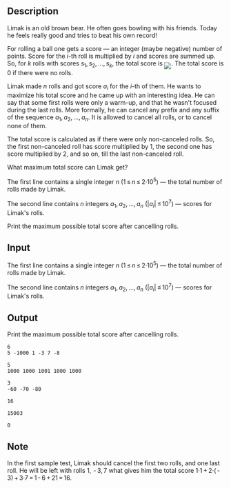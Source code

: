 ## Description

<div><p>Limak is an old brown bear. He often goes bowling with his friends. Today he feels really good and tries to beat his own record!</p><p>For rolling a ball one gets a score — an integer (maybe negative) number of points. Score for the <span class="tex-span"><i>i</i></span>-th roll is multiplied by <span class="tex-span"><i>i</i></span> and scores are summed up. So, for <span class="tex-span"><i>k</i></span> rolls with scores <span class="tex-span"><i>s</i><sub class="lower-index">1</sub>, <i>s</i><sub class="lower-index">2</sub>, ..., <i>s</i><sub class="lower-index"><i>k</i></sub></span>, the total score is <img align="middle" class="tex-formula" src="file://VwIQQ5fz.png" style="max-width: 100.0%;max-height: 100.0%;">. The total score is <span class="tex-span">0</span> if there were no rolls.</p><p>Limak made <span class="tex-span"><i>n</i></span> rolls and got score <span class="tex-span"><i>a</i><sub class="lower-index"><i>i</i></sub></span> for the <span class="tex-span"><i>i</i></span>-th of them. He wants to maximize his total score and he came up with an interesting idea. He can say that some first rolls were only a warm-up, and that he wasn't focused during the last rolls. More formally, he can cancel any prefix and any suffix of the sequence <span class="tex-span"><i>a</i><sub class="lower-index">1</sub>, <i>a</i><sub class="lower-index">2</sub>, ..., <i>a</i><sub class="lower-index"><i>n</i></sub></span>. It is allowed to cancel all rolls, or to cancel none of them.</p><p>The total score is calculated as if there were only non-canceled rolls. So, the first non-canceled roll has score multiplied by <span class="tex-span">1</span>, the second one has score multiplied by <span class="tex-span">2</span>, and so on, till the last non-canceled roll.</p><p>What maximum total score can Limak get?</p></div><div class="input-specification"><p>The first line contains a single integer <span class="tex-span"><i>n</i></span> (<span class="tex-span">1 ≤ <i>n</i> ≤ 2·10<sup class="upper-index">5</sup></span>) — the total number of rolls made by Limak.</p><p>The second line contains <span class="tex-span"><i>n</i></span> integers <span class="tex-span"><i>a</i><sub class="lower-index">1</sub>, <i>a</i><sub class="lower-index">2</sub>, ..., <i>a</i><sub class="lower-index"><i>n</i></sub></span> (<span class="tex-span">|<i>a</i><sub class="lower-index"><i>i</i></sub>| ≤ 10<sup class="upper-index">7</sup>)</span> — scores for Limak's rolls.</p></div><div class="output-specification"><p>Print the maximum possible total score after cancelling rolls.</p></div>

## Input

<p>The first line contains a single integer <span class="tex-span"><i>n</i></span> (<span class="tex-span">1 ≤ <i>n</i> ≤ 2·10<sup class="upper-index">5</sup></span>) — the total number of rolls made by Limak.</p><p>The second line contains <span class="tex-span"><i>n</i></span> integers <span class="tex-span"><i>a</i><sub class="lower-index">1</sub>, <i>a</i><sub class="lower-index">2</sub>, ..., <i>a</i><sub class="lower-index"><i>n</i></sub></span> (<span class="tex-span">|<i>a</i><sub class="lower-index"><i>i</i></sub>| ≤ 10<sup class="upper-index">7</sup>)</span> — scores for Limak's rolls.</p>

## Output

<p>Print the maximum possible total score after cancelling rolls.</p>





```input1
6
5 -1000 1 -3 7 -8

```




```input2
5
1000 1000 1001 1000 1000

```




```input3
3
-60 -70 -80

```




```output1
16

```




```output2
15003

```




```output3
0

```



## Note

<p>In the first sample test, Limak should cancel the first two rolls, and one last roll. He will be left with rolls <span class="tex-span">1,  - 3, 7</span> what gives him the total score <span class="tex-span">1·1 + 2·( - 3) + 3·7 = 1 - 6 + 21 = 16</span>.</p>

